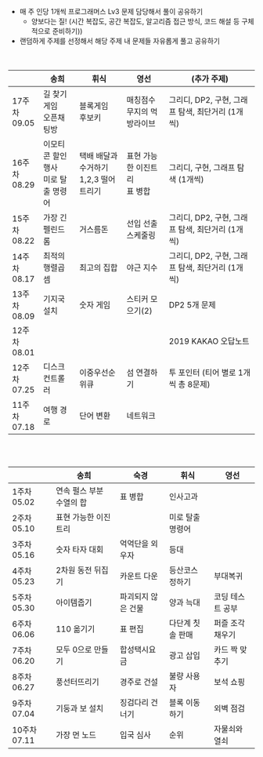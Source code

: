 

- 매 주 인당 1개씩 프로그래머스 Lv3 문제 담당해서 풀이 공유하기
  - 양보다는 질! (시간 복잡도, 공간 복잡도, 알고리즘 접근 방식, 코드 해설 등 구체적으로 준비하기))
- 랜덤하게 주제를 선정해서 해당 주제 내 문제들 자유롭게 풀고 공유하기
<br><br><br>



|             | 송희               | 휘식             | 영선  | (추가 주제) |
| ----------- | ----------------  | ---------------- | ---------------- | ----------- |
| 17주차<br />09.05 | 길 찾기 게임<br />오픈채팅방            | 블록게임<br />후보키                       | 매칭점수<br />무지의 먹방라이브   | 그리디, DP2, 구현, 그래프 탐색, 최단거리 (1개씩) |
| 16주차<br />08.29 | 이모티콘 할인행사<br />미로 탈출 명령어 | 택배 배달과 수거하기<br />1,2,3 떨어트리기 | 표현 가능한 이진트리<br />표 병합 | 그리디, 구현, 그래프 탐색 (1개씩)                |
| 15주차<br />08.22 | 가장 긴 펠린드롬                        | 거스름돈                                   | 선입 선출 스케줄링                | 그리디, DP2, 구현, 그래프 탐색, 최단거리 (1개씩) |
| 14주차<br />08.17 | 최적의 행렬곱셈                         | 최고의 집합                                | 야근 지수                         | 그리디, DP2, 구현, 그래프 탐색, 최단거리 (1개씩) |
| 13주차<br />08.09 | 기지국 설치                             | 숫자 게임                                  | 스티커 모으기(2)                  | DP2 5개 문제                                     |
| 12주차<br />08.01 |                                         |                                            |                                   | 2019 KAKAO 오답노트                              |
| 12주차<br />07.25 | 디스크 컨트롤러                         | 이중우선순위큐                             | 섬 연결하기                       | 투 포인터 (티어 별로 1개씩 총 8문제) |
| 11주차<br />07.18 | 여행 경로 | 단어 변환 | 네트워크 | |

<br />
<br />

|             | 송희                     | 숙경            | 휘식             | 영선  |
| ----------- | ------------------------ | --------------- | ---------------- | ---------------- |
| 1주차 05.02 | 연속 펄스 부분 수열의 합 | 표 병합         | 인사고과         |  |
| 2주차 05.10 | 표현 가능한 이진 트리    |                 | 미로 탈출 명령어 | |
| 3주차 05.16 | 숫자 타자 대회           | 억억단을 외우자 | 등대             |  |
| 4주차 05.23 | 2차원 동전 뒤집기           | 카운트 다운 |   등산코스 정하기          | 부대복귀 |
| 5주차 05.30 | 아이템줍기           | 파괴되지 않은 건물 | 양과 늑대            | 코딩 테스트 공부 |
| 6주차<br />06.06 | 110 옮기기 | 표 편집 | 다단계 칫솔 판매 | 퍼즐 조각 채우기 |
| 7주차<br />06.20 | 모두 0으로 만들기 | 합성택시요금 | 광고 삽입 | 카드 짝 맞추기 |
| 8주차<br />06.27 | 풍선터뜨리기 | 경주로 건설 | 불량 사용자 | 보석 쇼핑 |
| 9주차<br />07.04 | 기둥과 보 설치 | 징검다리 건너기 | 블록 이동하기 | 외벽 점검 |
| 10주차<br />07.11 | 가장 먼 노드 | 입국 심사 | 순위 | 자물쇠와 열쇠 |





